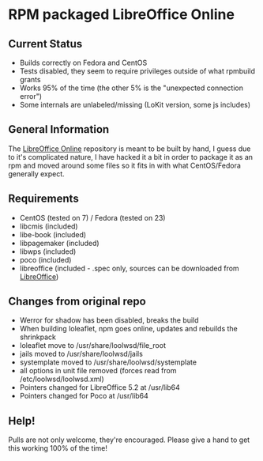 # RPM packaged LibreOffice Online

## Current Status
* Builds correctly on Fedora and CentOS
* Tests disabled, they seem to require privileges outside of what rpmbuild grants
* Works 95% of the time (the other 5% is the "unexpected connection error")
* Some internals are unlabeled/missing (LoKit version, some js includes)

## General Information
The [LibreOffice Online](https://github.com/LibreOffice/online) repository is meant to be built by hand, I guess due to it's complicated nature, I have hacked it a bit in order to package it as an rpm and moved around some files so it fits in with what CentOS/Fedora generally expect.

## Requirements
* CentOS (tested on 7) / Fedora (tested on 23)
* libcmis (included)
* libe-book (included)
* libpagemaker (included)
* libwps (included)
* poco (included)
* libreoffice (included - .spec only, sources can be downloaded from [LibreOffice](https://github.com/LibreOffice))

## Changes from original repo
* Werror for shadow has been disabled, breaks the build
* When building loleaflet, npm goes online, updates and rebuilds the shrinkpack
* loleaflet move to /usr/share/loolwsd/file_root
* jails moved to /usr/share/loolwsd/jails
* systemplate moved to /usr/share/loolwsd/systemplate
* all options in unit file removed (forces read from /etc/loolwsd/loolwsd.xml)
* Pointers changed for LibreOffice 5.2 at /usr/lib64
* Pointers changed for Poco at /usr/lib64

## Help!
Pulls are not only welcome, they're encouraged. Please give a hand to get this working 100% of the time!
